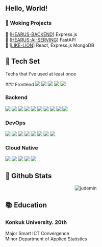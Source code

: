<h2 align="left">Hello, World! </h2>

### 🔭 Woking Projects <br/>
💬 [[HEARUS-BACKEND](https://github.com/GOORM-TEAM-Hearus/HEARUS-BACKEND)] Express.js <br/>
💬 [[HEARUS-AI-SERVING](https://github.com/GOORM-TEAM-Hearus/HEARUS-AI-SERVING)] FastAPI <br/>
🦁 [[LIKE-LION](https://github.com/judemin/LIKE-LION-FRONT.git)] React, Express.js MongoDB <br/>

## :wrench: Tech Set
Techs that I've used at least once <br/>

<tr>
### Frontend
  <td>
<img src="https://img.shields.io/badge/Vue.js-grey?style=for-the-badge&logo=vue.js"/>
<img src="https://img.shields.io/badge/react-grey?style=for-the-badge&logo=react"/>
<img src="https://img.shields.io/badge/android-grey?style=for-the-badge&logo=android"/>
<img src="https://img.shields.io/badge/flutter-grey?style=for-the-badge&logo=flutter"/>
<img src="https://img.shields.io/badge/unity-grey?style=for-the-badge&logo=unity"/>
</tr>

### Backend
<img src="https://img.shields.io/badge/node.js-grey?style=for-the-badge&logo=nodedotjs"/>
<img src="https://img.shields.io/badge/express.js-grey?style=for-the-badge&logo=express"/>

<img src="https://img.shields.io/badge/django-grey?style=for-the-badge&logo=django"/>
<img src="https://img.shields.io/badge/fastapi-grey?style=for-the-badge&logo=fastapi"/>
<img src="https://img.shields.io/badge/spring-grey?style=for-the-badge&logo=spring"/>
<img src="https://img.shields.io/badge/spring boot-grey?style=for-the-badge&logo=springboot"/>

<img src="https://img.shields.io/badge/firebase-grey?style=for-the-badge&logo=firebase"/>
<img src="https://img.shields.io/badge/mysql-grey?style=for-the-badge&logo=mysql"/>
<img src="https://img.shields.io/badge/maria db-grey?style=for-the-badge&logo=mariadb"/>
<img src="https://img.shields.io/badge/mongo db-grey?style=for-the-badge&logo=mongodb"/>

### DevOps
<img src="https://img.shields.io/badge/netlify-grey?style=for-the-badge&logo=netlify"/>
<img src="https://img.shields.io/badge/vercel-grey?style=for-the-badge&logo=vercel"/>
<img src="https://img.shields.io/badge/koyeb-grey?style=for-the-badge&logo=koyeb"/>
<img src="https://img.shields.io/badge/jenkins-grey?style=for-the-badge&logo=jenkins"/>
<img src="https://img.shields.io/badge/argo CD-grey?style=for-the-badge&logo=argo"/>
<img src="https://img.shields.io/badge/github actions-grey?style=for-the-badge&logo=githubactions"/>
<img src="https://img.shields.io/badge/prometheus-grey?style=for-the-badge&logo=prometheus"/>
<img src="https://img.shields.io/badge/grafana-grey?style=for-the-badge&logo=grafana"/>

### Cloud Native
<img src="https://img.shields.io/badge/docker-grey?style=for-the-badge&logo=docker"/>
<img src="https://img.shields.io/badge/kubernetes-grey?style=for-the-badge&logo=kubernetes"/>
<img src="https://img.shields.io/badge/aws-grey?style=for-the-badge&logo=amazonaws"/>
<img src="https://img.shields.io/badge/amazon eks-grey?style=for-the-badge&logo=amazoneks"/>
<img src="https://img.shields.io/badge/terraform-grey?style=for-the-badge&logo=terraform"/>

</tr>

<br/>  

## :vhs: Github Stats  
<div align="center"><img src="https://github-readme-stats.vercel.app/api?username=judemin&show_icons=true&locale=en" alt="judemin" align="center" /></div>  

## :books: Education
### Konkuk University. 20th <br/>
Major  Smart ICT Convergence <br/>
Minor  Department of Applied Statistics <br/>
